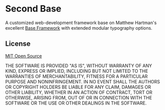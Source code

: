 # Second Base

A customized web-development framework base on Matthew Hartman's excellent [Base Framework](http://getbase.org/) with extended modular typography options.

## License
[MIT Open Source](https://opensource.org/licenses/MIT)


THE SOFTWARE IS PROVIDED "AS IS", WITHOUT WARRANTY OF ANY KIND, EXPRESS OR IMPLIED, INCLUDING BUT NOT LIMITED TO THE WARRANTIES OF MERCHANTABILITY, FITNESS FOR A PARTICULAR PURPOSE AND NONINFRINGEMENT. IN NO EVENT SHALL THE AUTHORS OR COPYRIGHT HOLDERS BE LIABLE FOR ANY CLAIM, DAMAGES OR OTHER LIABILITY, WHETHER IN AN ACTION OF CONTRACT, TORT OR OTHERWISE, ARISING FROM, OUT OF OR IN CONNECTION WITH THE SOFTWARE OR THE USE OR OTHER DEALINGS IN THE SOFTWARE.
